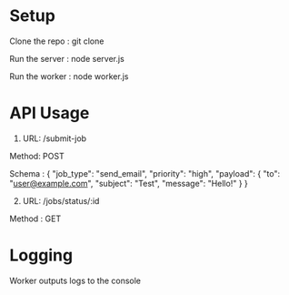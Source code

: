 # Setup

Clone the repo : git clone

Run the server : node server.js

Run the worker : node worker.js

# API Usage

1) URL: /submit-job

Method: POST

Schema : {
  "job_type": "send_email",
  "priority": "high",
  "payload": {
    "to": "user@example.com",
    "subject": "Test",
    "message": "Hello!"
  }
}

2) URL: /jobs/status/:id

Method : GET

# Logging

Worker outputs logs to the console